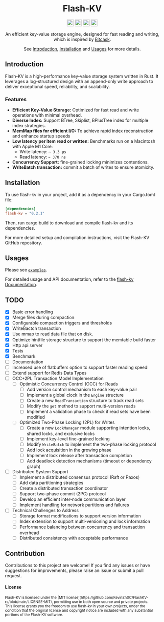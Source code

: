 <div align="center">
<h1>Flash-KV</h1>
</div>

<div align="center">

[<img alt="github" src="https://img.shields.io/badge/github-Kevinzh0C%2Fflash--kv-8da0cb?style=for-the-badge&logo=GitHub&label=github&color=8da0cb" height="22">][Github-url]
[<img alt="Build" src="https://img.shields.io/github/actions/workflow/status/Kevinzh0C/FlashKV-rs/rust.yml?branch=main&style=for-the-badge&logo=Github-Actions" height="22">][CI-url]
[<img alt="Codecov" src="https://img.shields.io/codecov/c/gh/Kevinzh0C/FlashKV-rs?style=for-the-badge&logo=codecov" height="22">][codecov-url]
[<img alt="GitHub License" src="https://img.shields.io/github/license/Kevinzh0C/FlashKV-rs?style=for-the-badge&logo=license&label=license" height="22">][License-url]

An efficient key-value storage engine, designed for fast reading and writing, which is inspired by [Bitcask][bitcask_url].

See [Introduction](#introduction), [Installation](#installation) and [Usages](#usages) for more details.

</div>

## Introduction

Flash-KV is a high-performance key-value storage system written in Rust. It leverages a log-structured design with an append-only write approach to deliver exceptional speed, reliability, and scalability.

### Features

- **Efficient Key-Value Storage:** Optimized for fast read and write operations with minimal overhead.
- **Diverse Index:** Support BTree, Skiplist, BPlusTree index for multiple index strategies.
- **MemMap files for efficient I/O:**  To achieve rapid index reconstruction and enhance startup speeds
- **Low latency per item read or written:** Benchmarks run on a Macintosh with Apple M1 Core:
    - Write latency:  `~ 3.3 µs`
    - Read latency:  `~ 370 ns` 
- **Concurrency Support:**   fine-grained locking minimizes contentions.
- **WriteBatch transaction:**   commit a batch of writes to ensure atomicity.


## Installation

To use flash-kv in your project, add it as a dependency in your Cargo.toml file:

  ```toml
  [dependencies]
  flash-kv = "0.2.1"
  ```
Then, run cargo build to download and compile flash-kv and its dependencies.

For more detailed setup and compilation instructions, visit the Flash-KV GitHub repository.

## Usages
Please see [`examples`].

For detailed usage and API documentation, refer to the [flash-kv Documentation](https://docs.rs/flash-kv).

## TODO

- [X] Basic error handling
- [X] Merge files during compaction
- [X] Configurable compaction triggers and thresholds
- [X] WriteBactch transaction
- [X] Use mmap to read data file that on disk.
- [X] Optimize hintfile storage structure to support the memtable build faster 
- [X] Http api server
- [X] Tests
- [X] Benchmark
- [ ] Documentation 
- [ ] Increased use of flatbuffers option to support faster reading speed
- [ ] Extend support for Redis Data Types
- [ ] OCC+2PL Transaction Model Implementation
  - [ ] Optimistic Concurrency Control (OCC) for Reads
    - [ ] Add version control mechanism to each key-value pair
    - [ ] Implement a global clock in the `Engine` structure
    - [ ] Create a new `ReadTransaction` structure to track read sets
    - [ ] Modify the `get` method to support multi-version reads
    - [ ] Implement a validation phase to check if read sets have been modified
  - [ ] Optimized Two-Phase Locking (2PL) for Writes
    - [ ] Create a new `LockManager` module supporting intention locks, shared locks, and exclusive locks
    - [ ] Implement key-level fine-grained locking
    - [ ] Modify `WriteBatch` to implement the two-phase locking protocol
    - [ ] Add lock acquisition in the growing phase
    - [ ] Implement lock release after transaction completion
    - [ ] Add deadlock detection mechanisms (timeout or dependency graph)
- [ ] Distributed System Support
  - [ ] Implement a distributed consensus protocol (Raft or Paxos)
  - [ ] Add data partitioning strategies
  - [ ] Create a distributed transaction coordinator
  - [ ] Support two-phase commit (2PC) protocol
  - [ ] Develop an efficient inter-node communication layer
  - [ ] Implement handling for network partitions and failures
- [ ] Technical Challenges to Address
  - [ ] Storage format modifications to support version information
  - [ ] Index extension to support multi-versioning and lock information
  - [ ] Performance balancing between concurrency and transaction overhead
  - [ ] Distributed consistency with acceptable performance

## Contribution

Contributions to this project are welcome! If you find any issues or have suggestions for improvements, please raise an issue or submit a pull request.


#### License

<sup>
Flash-KV is licensed under the [MIT license](https://github.com/KevinZh0C/FlashKV-rs/blob/main/LICENSE-MIT), permitting use in both open source and private projects.
</sup>
<br>
<sub>
This license grants you the freedom to use flash-kv in your own projects, under the condition that the original license and copyright notice are included with any substantial portions of the Flash-KV software.
</sub>


[Github-url]: https://github.com/KevinZh0C/FlashKV-rs
[CI-url]: https://github.com/Kevinzh0C/FlashKV-rs/actions/workflows/rust.yml
[doc-url]: https://docs.rs/flash-kv

[crates-url]: https://crates.io/crates/flash-kv
[codecov-url]: https://app.codecov.io/gh/KevinZh0C/FlashKV-rs
[bitcask_url]: https://riak.com/assets/bitcask-intro.pdf
[`examples`]: https://github.com/KevinZh0C/FlashKV-rs/tree/main/examples
[License-url]: LICENSE
